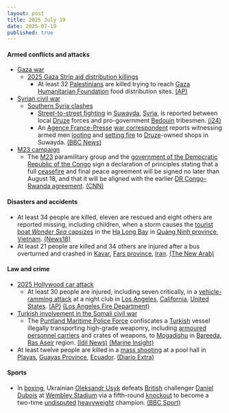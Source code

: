```yaml
---
layout: post
title: 2025 July 19
date: 2025-07-19
published: true
---
```



#### Armed conflicts and attacks

* [Gaza war](https://en.wikipedia.org/wiki/Gaza_war "Gaza war")
  * [2025 Gaza Strip aid distribution killings](https://en.wikipedia.org/wiki/2025_Gaza_Strip_aid_distribution_killings "2025 Gaza Strip aid distribution killings")
    * At least 32 [Palestinians](https://en.wikipedia.org/wiki/Palestinians "Palestinians") are killed trying to reach [Gaza Humanitarian Foundation](https://en.wikipedia.org/wiki/Gaza_Humanitarian_Foundation "Gaza Humanitarian Foundation") food distribution sites. [(AP)](https://apnews.com/article/israel-hamas-gaza-ghf-mideast-war-e3eead77195dc9c4dd07ac5fe640d00e)
* [Syrian civil war](https://en.wikipedia.org/wiki/Syrian_civil_war "Syrian civil war")
  * [Southern Syria clashes](https://en.wikipedia.org/wiki/Southern_Syria_clashes_%28July_2025%E2%80%93present%29 "Southern Syria clashes (July 2025–present)")
    * [Street-to-street fighting](https://en.wikipedia.org/wiki/Urban_warfare "Urban warfare") in [Suwayda](https://en.wikipedia.org/wiki/Suwayda "Suwayda"), [Syria](https://en.wikipedia.org/wiki/Syria "Syria"), is reported between local [Druze](https://en.wikipedia.org/wiki/Druze_in_Syria "Druze in Syria") forces and pro-government [Bedouin](https://en.wikipedia.org/wiki/Bedouin "Bedouin") tribesmen. [(i24)](https://www.i24news.tv/en/news/middle-east/levant-turkey/artc-fierce-fighting-on-ongoing-in-syria-s-suweida-despite-declarations-of-ceasefire)
    * An [Agence France-Presse](https://en.wikipedia.org/wiki/Agence_France-Presse "Agence France-Presse") [war correspondent](https://en.wikipedia.org/wiki/War_correspondent "War correspondent") reports witnessing armed men [looting](https://en.wikipedia.org/wiki/Looting "Looting") and [setting fire](https://en.wikipedia.org/wiki/Arson "Arson") to [Druze](https://en.wikipedia.org/wiki/Druze "Druze")-owned shops in Suwayda. [(BBC News)](https://www.bbc.co.uk/news/articles/c0m87d4p9gvo)
* [M23 campaign](https://en.wikipedia.org/wiki/M23_campaign_%282022%E2%80%93present%29 "M23 campaign (2022–present)")
  * The [M23](https://en.wikipedia.org/wiki/March_23_Movement "March 23 Movement") paramilitary group and the [government of the Democratic Republic of the Congo](https://en.wikipedia.org/wiki/Government_of_the_Democratic_Republic_of_the_Congo "Government of the Democratic Republic of the Congo") sign a declaration of principles stating that a full [ceasefire](https://en.wikipedia.org/wiki/Ceasefire "Ceasefire") and final peace agreement will be signed no later than August 18, and that it will be aligned with the earlier [DR Congo–Rwanda agreement](https://en.wikipedia.org/wiki/2025_Democratic_Republic_of_the_Congo%E2%80%93Rwanda_peace_agreement "2025 Democratic Republic of the Congo–Rwanda peace agreement"). [(CNN)](https://www.cnn.com/2025/07/19/africa/congo-rwanda-m23-rebels-ceasefire-intl)

#### Disasters and accidents

* At least 34 people are killed, eleven are rescued and eight others are reported missing, including children, when a storm causes the [tourist boat *Wonder Sea* capsizes](https://en.wikipedia.org/wiki/2025_Ha_Long_Bay_boat_capsizing "2025 Ha Long Bay boat capsizing") in the [Hạ Long Bay](https://en.wikipedia.org/wiki/H%E1%BA%A1_Long_Bay "Hạ Long Bay") in [Quảng Ninh province](https://en.wikipedia.org/wiki/Qu%E1%BA%A3ng_Ninh_province "Quảng Ninh province"), [Vietnam](https://en.wikipedia.org/wiki/Vietnam "Vietnam"). [(News18)](https://www.news18.com/world/at-least-34-killed-children-among-tourists-missing-as-boat-capsizes-in-vietnams-ha-long-bay-ws-l-9451165.html)
* At least 21 people are killed and 34 others are injured after a bus overturned and crashed in [Kavar](https://en.wikipedia.org/wiki/Kavar "Kavar"), [Fars province](https://en.wikipedia.org/wiki/Fars_province "Fars province"), [Iran](https://en.wikipedia.org/wiki/Iran "Iran"). [(The New Arab)](https://www.newarab.com/news/bus-crash-kills-least-21-injures-34-south-iran)

#### Law and crime

* [2025 Hollywood car attack](https://en.wikipedia.org/wiki/2025_Hollywood_car_attack "2025 Hollywood car attack")
  * At least 30 people are injured, including seven critically, in a [vehicle-ramming attack](https://en.wikipedia.org/wiki/Vehicle-ramming_attack "Vehicle-ramming attack") at a night club in [Los Angeles](https://en.wikipedia.org/wiki/Los_Angeles "Los Angeles"), [California](https://en.wikipedia.org/wiki/California "California"), [United States](https://en.wikipedia.org/wiki/United_States "United States"). [(AP)](https://apnews.com/article/los-angeles-car-into-crowd-east-hollywood-74109553b3f12ded236dc4e2d72c919b) [(Los Angeles Fire Department)](https://lafd.org/alert/updated-traffic-multiple-patients-07192025-inc0120)
* [Turkish involvement in the Somali civil war](https://en.wikipedia.org/wiki/Turkish_involvement_in_the_Somali_civil_war "Turkish involvement in the Somali civil war")
  * The [Puntland Maritime Police Force](https://en.wikipedia.org/wiki/Puntland_Maritime_Police_Force "Puntland Maritime Police Force") confiscates a [Turkish](https://en.wikipedia.org/wiki/Turkey "Turkey") vessel illegally transporting high-grade weaponry, including [armoured personnel carriers](https://en.wikipedia.org/wiki/Armoured_personnel_carriers "Armoured personnel carriers") and crates of weapons, to [Mogadishu](https://en.wikipedia.org/wiki/Mogadishu "Mogadishu") in [Bareeda](https://en.wikipedia.org/wiki/Bareeda_District "Bareeda District"), [Ras Aseir](https://en.wikipedia.org/wiki/Ras_Aseir "Ras Aseir") region. [(Idil News)](https://www.idilnews.com/turkish-weapons-smuggling-plot-to-mogadishu-foiled-by-puntland-marine-force/?preview=true) [(Marine Insight)](https://www.marineinsight.com/shipping-news/puntland-intercepts-cargo-ship-carrying-weapons-to-mogadishu/)
* At least twelve people are killed in a [mass shooting](https://en.wikipedia.org/wiki/Mass_shooting "Mass shooting") at a pool hall in [Playas](https://en.wikipedia.org/wiki/Playas%2C_Ecuador "Playas, Ecuador"), [Guayas Province](https://en.wikipedia.org/wiki/Guayas_Province "Guayas Province"), [Ecuador](https://en.wikipedia.org/wiki/Ecuador "Ecuador"). [(Diario Extra)](https://www.extra.ec/noticia/actualidad/masacre-playas-decena-victimas-balacera-billar-132940.html)

#### Sports

* In [boxing](https://en.wikipedia.org/wiki/Boxing "Boxing"), Ukrainian [Oleksandr Usyk](https://en.wikipedia.org/wiki/Oleksandr_Usyk "Oleksandr Usyk") defeats [British](https://en.wikipedia.org/wiki/United_Kingdom "United Kingdom") challenger [Daniel Dubois](https://en.wikipedia.org/wiki/Daniel_Dubois "Daniel Dubois") at [Wembley Stadium](https://en.wikipedia.org/wiki/Wembley_Stadium "Wembley Stadium") via a fifth-round [knockout](https://en.wikipedia.org/wiki/Knockout "Knockout") to become a two-time [undisputed](https://en.wikipedia.org/wiki/Undisputed_championship_%28boxing%29 "Undisputed championship (boxing)") [heavyweight](https://en.wikipedia.org/wiki/Heavyweight "Heavyweight") champion. [(BBC Sport)](https://www.bbc.co.uk/sport/boxing/articles/cm2lmd1rj8no)
